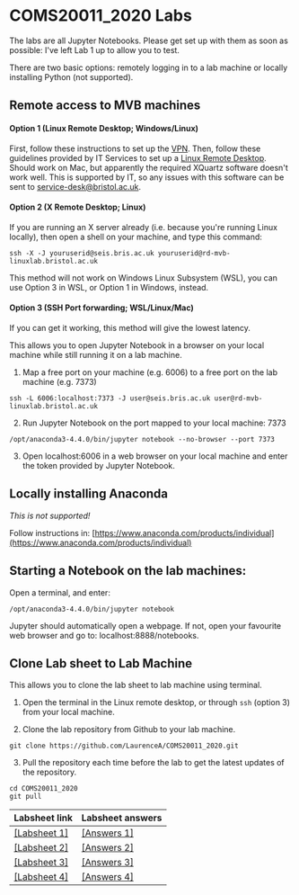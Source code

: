 # COMS20011_2020 Labs

The labs are all Jupyter Notebooks.  Please get set up with them as soon as possible: I've left Lab 1 up to allow you to test.

There are two basic options: remotely logging in to a lab machine or locally installing Python (not supported).

## Remote access to MVB machines

#### Option 1 (Linux Remote Desktop; Windows/Linux)
First, follow these instructions to set up the [VPN](https://uob.sharepoint.com/sites/itservices/SitePages/vpn-connect.aspx). Then, follow these guidelines provided by IT Services to set up a [Linux Remote Desktop](https://uob.sharepoint.com/sites/itservices/SitePages/fits-engineering-linux-x2go.aspx).  Should work on Mac, but apparently the required XQuartz software doesn't work well.  This is supported by IT, so any issues with this software can be sent to service-desk@bristol.ac.uk.

#### Option 2 (X Remote Desktop; Linux)
If you are running an X server already (i.e. because you're running Linux locally), then open a shell on your machine, and type this command: 
```
ssh -X -J youruserid@seis.bris.ac.uk youruserid@rd-mvb-linuxlab.bristol.ac.uk
```
This method will not work on Windows Linux Subsystem (WSL), you can use Option 3 in WSL, or Option 1 in Windows, instead.

#### Option 3 (SSH Port forwarding; WSL/Linux/Mac)
If you can get it working, this method will give the lowest latency.

This allows you to open Jupyter Notebook in a browser on your local machine while still running it on a lab machine.

1. Map a free port on your machine (e.g. 6006) to a free port on the lab machine (e.g. 7373)
```
ssh -L 6006:localhost:7373 -J user@seis.bris.ac.uk user@rd-mvb-linuxlab.bristol.ac.uk
```
       
2. Run Jupyter Notebook on the port mapped to your local machine: 7373
```
/opt/anaconda3-4.4.0/bin/jupyter notebook --no-browser --port 7373
```
      
3. Open localhost:6006 in a web browser on your local machine and enter the token provided by Jupyter Notebook.

## Locally installing Anaconda

*This is not supported!*

Follow instructions in:
[https://www.anaconda.com/products/individual](https://www.anaconda.com/products/individual)

## Starting a Notebook on the lab machines:
Open a terminal, and enter:
```
/opt/anaconda3-4.4.0/bin/jupyter notebook
```
Jupyter should automatically open a webpage. If not, open your favourite web browser and go to: localhost:8888/notebooks.

## Clone Lab sheet to Lab Machine
This allows you to clone the lab sheet to lab machine using terminal.

1. Open the terminal in the Linux remote desktop, or through `ssh` (option 3) from your local machine.

2. Clone the lab repository from Github to your lab machine.
```
git clone https://github.com/LaurenceA/COMS20011_2020.git
```
3. Pull the repository each time before the lab to get the latest updates of the repository.
```
cd COMS20011_2020
git pull
```

| Labsheet link | Labsheet answers |
|---------------|------------------|
|[[Labsheet 1]](https://github.com/LaurenceA/COMS20011_2020/blob/main/labs/lab_1/labsheet1.ipynb) | [[Answers 1]](https://github.com/LaurenceA/COMS20011_2020/blob/main/labs/lab_1/labsheet1_answers.ipynb) |
|[[Labsheet 2]](https://github.com/LaurenceA/COMS20011_2020/blob/main/labs/lab_2/labsheet2.ipynb) | [[Answers 2]](https://github.com/LaurenceA/COMS20011_2020/blob/main/labs/lab_2/labsheet2_answers.ipynb) |
|[[Labsheet 3]](https://github.com/LaurenceA/COMS20011_2020/blob/main/labs/lab_3/labsheet3.ipynb) | [[Answers 3]](https://github.com/LaurenceA/COMS20011_2020/blob/main/labs/lab_3/labsheet3_answers.ipynb)|
|[[Labsheet 4]](https://github.com/LaurenceA/COMS20011_2020/blob/main/labs/lab_4/labsheet4.ipynb) | [[Answers 4]](lab_4/labsheet4_answers.ipynb)

